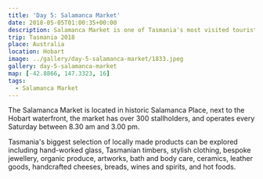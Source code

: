 ```yaml
---
title: 'Day 5: Salamanca Market'
date: 2018-05-05T01:00:35+00:00
description: Salamanca Market is one of Tasmania's most visited tourist attractions and is open every Saturday.
trip: Tasmania 2018
place: Australia
location: Hobart
image: ../gallery/day-5-salamanca-market/1833.jpeg
gallery: day-5-salamanca-market
map: [-42.8866, 147.3323, 16]
tags:
  - Salamanca Market
---
```


The Salamanca Market is located in historic Salamanca Place, next to the Hobart waterfront, the market has over 300 stallholders, and operates every Saturday between 8.30 am and 3.00 pm.

Tasmania's biggest selection of locally made products can be explored including hand-worked glass, Tasmanian timbers, stylish clothing, bespoke jewellery, organic produce, artworks, bath and body care, ceramics, leather goods, handcrafted cheeses, breads, wines and spirits, and hot foods.

